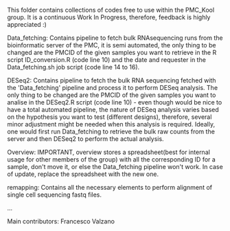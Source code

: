 This folder contains collections of codes free to use within the PMC_Kool group.
It is a continuous Work In Progress, therefore, feedback is highly appreciated :)


Data_fetching: Contains pipeline to fetch bulk RNAsequencing runs from the bioinformatic server of the PMC, it is semi automated, the only thing to be changed are the PMCID of the given samples you want to retrieve in the R script ID_conversion.R (code line 10) and the date and requester in the Data_fetching.sh job script (code line 14 to 16).

DESeq2: Contains pipeline to fetch the bulk RNA sequencing fetched with the 'Data_fetching' pipeline and process it to perform DESeq analysis. The only thing to be changed are the PMCID of the given samples you want to analise in the DESeq2.R script (code line 10) - even though would be nice to have a total automated pipeline, the nature of DESeq analysis varies based on the hypothesis you want to test (different designs), therefore, several minor adjustment might be needed when this analysis is required.
Ideally, one would first run Data_fetching to retrieve the bulk raw counts from the server and then DESeq2 to perform the actual analysis.

Overview: IMPORTANT, overview stores a spreadsheet(best for internal usage for other members of the group) with all the corresponding ID for a sample, don't move it, or else the Data_fetching pipeline won't work. In case of update, replace the spreadsheet with the new one.

remapping: Contains all the necessary elements to perform alignment of single cell sequencing fastq files.

...

Main contributors:
Francesco Valzano
